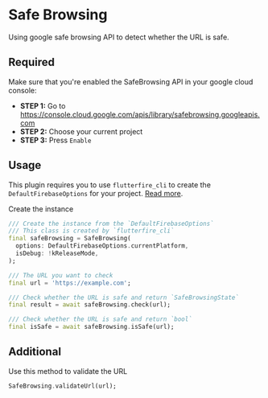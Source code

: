 # Safe Browsing

Using google safe browsing API to detect whether the URL is safe.

## Required

Make sure that you're enabled the SafeBrowsing API in your google cloud console:

- **STEP 1:** Go to https://console.cloud.google.com/apis/library/safebrowsing.googleapis.com
- **STEP 2:** Choose your current project
- **STEP 3:** Press `Enable`

## Usage

This plugin requires you to use `flutterfire_cli` to create the `DefaultFirebaseOptions` for your project. [Read more](https://firebase.flutter.dev/).

Create the instance

``` dart
/// Create the instance from the `DefaultFirebaseOptions`
/// This class is created by `flutterfire_cli`
final safeBrowsing = SafeBrowsing(
  options: DefaultFirebaseOptions.currentPlatform,
  isDebug: !kReleaseMode,
);

/// The URL you want to check
final url = 'https://example.com';

/// Check whether the URL is safe and return `SafeBrowsingState`
final result = await safeBrowsing.check(url);

/// Check whether the URL is safe and return `bool`
final isSafe = await safeBrowsing.isSafe(url);
```

## Additional

Use this method to validate the URL

``` dart
SafeBrowsing.validateUrl(url);
```
